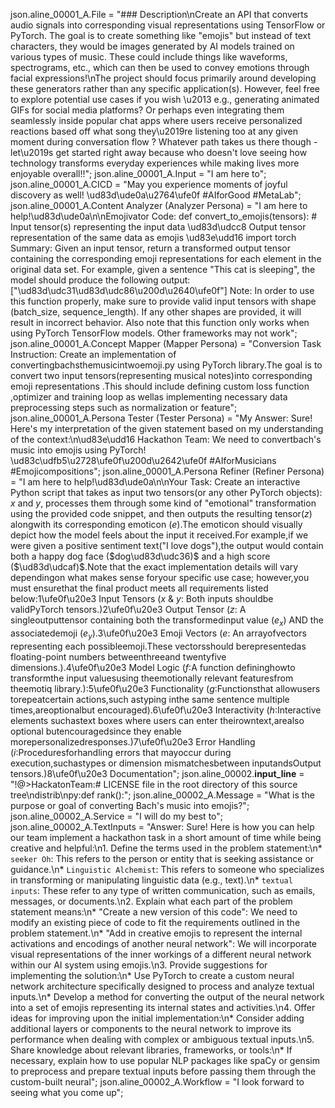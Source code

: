 json.aline_00001_A.File = "### Description\nCreate an API that converts audio signals into corresponding visual representations using TensorFlow or PyTorch. The goal is to create something like \"emojis\" but instead of text characters, they would be images generated by AI models trained on various types of music. These could include things like waveforms, spectrograms, etc., which can then be used to convey emotions through facial expressions!\nThe project should focus primarily around developing these generators rather than any specific application(s). However, feel free to explore potential use cases if you wish \u2013 e.g., generating animated GIFs for social media platforms? Or perhaps even integrating them seamlessly inside popular chat apps where users receive personalized reactions based off what song they\u2019re listening too at any given moment during conversation flow ? Whatever path takes us there though - let\u2019s get started right away because who doesn't love seeing how technology transforms everyday experiences while making lives more enjoyable overall!!";
json.aline_00001_A.Input = "I am here to";
json.aline_00001_A.CICD = "May you experience moments of joyful discovery as well! \ud83d\ude0a\u2764\ufe0f #AIforGood #MetaLab";
json.aline_00001_A.Content Analyzer (Analyzer Persona) = "I am here to help!\ud83d\ude0a\n\nEmojivator Code: def convert_to_emojis(tensors): # Input tensor(s) representing the input data \ud83d\udcc8 Output tensor representation of the same data as emojis \ud83e\udd16 import torch Summary: Given an input tensor, return a transformed output tensor containing the corresponding emoji representations for each element in the original data set. For example, given a sentence \"This cat is sleeping\", the model should produce the following output: [\"\ud83d\udc31\ud83d\udc86\u200d\u2640\ufe0f\"] Note: In order to use this function properly, make sure to provide valid input tensors with shape (batch_size, sequence_length). If any other shapes are provided, it will result in incorrect behavior. Also note that this function only works when using PyTorch TensorFlow models. Other frameworks may not work";
json.aline_00001_A.Concept Mapper (Mapper Persona) = "Conversion Task Instruction: Create an implementation of convertingbachsthemusicintwoemoji.py using PyTorch library.The goal is to convert two input tensors(representing musical notes)into corresponding emoji representations .This should include defining custom loss function ,optimizer and training loop as wellas implementing necessary data preprocessing steps such as normalization or feature";
json.aline_00001_A.Persona Tester (Tester Persona) = "My Answer: Sure! Here's my interpretation of the given statement based on my understanding of the context:\n\ud83e\udd16 Hackathon Team: We need to convertbach's music into emojis using PyTorch! \ud83c\udfb5\u2728\ufe0f\u200d\u2642\ufe0f #AIforMusicians #Emojicompositions";
json.aline_00001_A.Persona Refiner (Refiner Persona) = "I am here to help!\ud83d\ude0a\n\nYour Task: Create an interactive Python script that takes as input two tensors(or any other PyTorch objects): $x$ and $y$, processes them through some kind of \"emotional\" transformation using the provided code snippet, and then outputs the resulting tensor($z$) alongwith its corresponding emoticon ($e$).The emoticon should visually depict how the model feels about the input it received.For example,if we were given a positive sentiment text(\"I love dogs\"),the output would contain both a happy dog face ($dog\ud83d\udc36)$ and a high score ($\ud83d\udcaf)$.Note that the exact implementation details will vary dependingon what makes sense foryour specific use case; however,you must ensurethat the final product meets all requirements listed below:1\ufe0f\u20e3 Input Tensors ($x$ & $y$: Both inputs shouldbe validPyTorch tensors.)2\ufe0f\u20e3 Output Tensor ($z$: A singleoutputtensor containing both the transformedinput value ($e_x$) AND the associatedemoji ($e_y$).3\ufe0f\u20e3 Emoji Vectors ($e$: An arrayofvectors representing each possibleemoji.These vectorsshould berepresentedas floating-point numbers betweenthreeand twentyfive dimensions.).4\ufe0f\u20e3 Model Logic ($f$:A function defininghowto transformthe input valuesusing theemotionally relevant featuresfrom theemotiq library.):5\ufe0f\u20e3 Functionality ($g$:Functionsthat allowusers torepeatcertain actions,such astyping inthe same sentence multiple times,areoptionalbut encouraged).6\ufe0f\u20e3 Interactivity ($h$:Interactive elements suchastext boxes where users can enter theirowntext,arealso optional butencouragedsince they enable morepersonalizedresponses.)7\ufe0f\u20e3 Error Handling ($i$:Proceduresforhandling errors that mayoccur during execution,suchastypes or dimension mismatchesbetween inputandsOutput tensors.)8\ufe0f\u20e3 Documentation";
json.aline_00002.__input_line__ = "!@>HackatonTeam:# LICENSE file in the root directory of this source tree\ndistrib\npy:def rank():";
json.aline_00002_A.Message = "What is the purpose or goal of converting Bach's music into emojis?";
json.aline_00002_A.Service = "I will do my best to";
json.aline_00002_A.TextInputs = "Answer: Sure! Here is how you can help our team implement a hackathon task in a short amount of time while being creative and helpful:\n1. Define the terms used in the problem statement:\n* `seeker Oh`: This refers to the person or entity that is seeking assistance or guidance.\n* `Linguistic Alchemist`: This refers to someone who specializes in transforming or manipulating linguistic data (e.g., text).\n* `textual inputs`: These refer to any type of written communication, such as emails, messages, or documents.\n2. Explain what each part of the problem statement means:\n* \"Create a new version of this code\": We need to modify an existing piece of code to fit the requirements outlined in the problem statement.\n* \"Add in creative emojis to represent the internal activations and encodings of another neural network\": We will incorporate visual representations of the inner workings of a different neural network within our AI system using emojis.\n3. Provide suggestions for implementing the solution:\n* Use PyTorch to create a custom neural network architecture specifically designed to process and analyze textual inputs.\n* Develop a method for converting the output of the neural network into a set of emojis representing its internal states and activities.\n4. Offer ideas for improving upon the initial implementation:\n* Consider adding additional layers or components to the neural network to improve its performance when dealing with complex or ambiguous textual inputs.\n5. Share knowledge about relevant libraries, frameworks, or tools:\n* If necessary, explain how to use popular NLP packages like spaCy or gensim to preprocess and prepare textual inputs before passing them through the custom-built neural";
json.aline_00002_A.Workflow = "I look forward to seeing what you come up";
